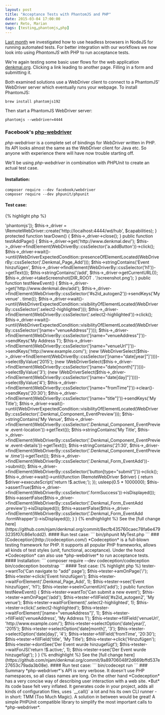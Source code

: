 ```yaml
---
layout: post
title: "Acceptance Tests with PhantomJS and PHP"
date: 2015-03-04 17:00:00
owner: Reto, Marian
tags: [testing,phantomjs,php]
---
```


[Last month](/2015/02/04/headless-browser-testing.html) we investigated how to use headless browsers in NodeJS for running automated tests.
For better integration with our workflows we now look into using *PhantomJS* with PHP to run acceptance tests.

<!--more-->

We're again testing some basic user flows for the web application [denkmal.org](https://github.com/denkmal/denkmal.org/).
Clicking a link leading to another page. Filling in a form and submitting it.

Both examined solutions use a WebDriver client to connect to a PhantomJS' WebDriver server which eventually runs your webpage. To install PhantomJS:

```
brew install phantomjs192
```

Then start a PhantomJS WebDriver server:

```
phantomjs --webdriver=4444
```

### Facebook's [php-webdriver](https://github.com/facebook/php-webdriver)
*php-webdriver* is a complete set of bindings for *WebDriver* written in PHP.
Its API looks almost the same as the WebDriver client for Java etc. So anyone with experience there will have now trouble starting off.

We'll be using *php-webdriver* in combination with *PHPUnit* to create an actual test case.

#### Installation:
```
composer require --dev facebook/webdriver
composer require --dev phpunit/phpunit
```

#### Test case:
{% highlight php %}
<?php

class MyTest extends CMTest_TestCase {

    /** @var \RemoteWebDriver */
    protected $_driver;

    protected function setUp() {
        $capabilities = new \DesiredCapabilities([\WebDriverCapabilityType::BROWSER_NAME => 'phantomjs']);
        $this->_driver = \RemoteWebDriver::create('http://localhost:4444/wd/hub', $capabilities);
    }

    protected function tearDown() {
        $this->_driver->close();
    }

    public function testAddPage() {
        $this->_driver->get('http://www.denkmal.dev/');

        $this->_driver->findElement(WebDriverBy::cssSelector('a.addButton'))->click();
        $this->_driver->wait()->until(WebDriverExpectedCondition::presenceOfElementLocated(WebDriverBy::cssSelector('.Denkmal_Page_Add')));

        $this->stringContains('Event hinzufügen', $this->_driver->findElement(WebDriverBy::cssSelector('h1'))->getText());
        $this->stringContains('/add', $this->_driver->getCurrentURL());

        $this->_driver->takeScreenshot(DIR_ROOT . '/screenshot.png');
    }

    public function testNewEvent() {
        $this->_driver->get('http://www.denkmal.dev/add');

        $this->_driver->findElement(WebDriverBy::cssSelector('#s2id_autogen2'))->sendKeys('My venue' . time());
        $this->_driver->wait()->until(WebDriverExpectedCondition::visibilityOfElementLocated(WebDriverBy::cssSelector('.select2-highlighted')));
        $this->_driver->findElement(WebDriverBy::cssSelector('.select2-highlighted'))->click();
        $this->_driver->wait()->until(WebDriverExpectedCondition::visibilityOfElementLocated(WebDriverBy::cssSelector('[name="venueAddress"]')));

        $this->_driver->findElement(WebDriverBy::cssSelector('[name="venueAddress"]'))->sendKeys('My Address 1');
        $this->_driver->findElement(WebDriverBy::cssSelector('[name="venueUrl"]'))->sendKeys('http://www.example.com/');
        (new \WebDriverSelect($this->_driver->findElement(WebDriverBy::cssSelector('[name="date[year]"]'))))->selectByValue('2015');
        (new \WebDriverSelect($this->_driver->findElement(WebDriverBy::cssSelector('[name="date[month]"]'))))->selectByValue('3');
        (new \WebDriverSelect($this->_driver->findElement(WebDriverBy::cssSelector('[name="date[day]"]'))))->selectByValue('4');
        $this->_driver->findElement(WebDriverBy::cssSelector('[name="fromTime"]'))->clear()->sendKeys('20:30');
        $this->_driver->findElement(WebDriverBy::cssSelector('[name="title"]'))->sendKeys('My Title');

        $this->_driver->wait()->until(WebDriverExpectedCondition::visibilityOfElementLocated(WebDriverBy::cssSelector('.Denkmal_Component_EventPreview')));

        $this->stringContains('My Venue', $this->_driver->findElement(WebDriverBy::cssSelector('.Denkmal_Component_EventPreview .event-location'))->getText());
        $this->stringContains('My Title', $this->_driver->findElement(WebDriverBy::cssSelector('.Denkmal_Component_EventPreview .event-details'))->getText());
        $this->stringContains('21:30', $this->_driver->findElement(WebDriverBy::cssSelector('.Denkmal_Component_EventPreview .time'))->getText());

        $this->_driver->findElement(WebDriverBy::cssSelector('.Denkmal_Form_EventAdd'))->submit();
        $this->_driver->findElement(WebDriverBy::cssSelector('button[type="submit"]'))->click();
        $this->_driver->wait()->until(function (RemoteWebDriver $driver) {
            return $driver->executeScript('return !$.active;');
        });
        usleep(0.5 * 1000000);

        $this->assertTrue($this->_driver->findElement(WebDriverBy::cssSelector('.formSuccess'))->isDisplayed());
        $this->assertFalse($this->_driver->findElement(WebDriverBy::cssSelector('.Denkmal_Form_EventAdd .preview'))->isDisplayed());
        $this->assertFalse($this->_driver->findElement(WebDriverBy::cssSelector('.Denkmal_Form_EventAdd .formWrapper'))->isDisplayed());
    }
}
{% endhighlight %}

See the [full change here](https://github.com/njam/denkmal.org/commit/8ecfb435760caec78fa6e4793235f07c86e1cdd2).

#### Run test case:
```
bin/phpunit MyTest.php
```

### [Codeception](http://codeception.com/)
*Codeception* is a full-blown testing framework for PHP. It supports all popular PHP frameworks, allows all kinds of test styles (unit, functional, acceptance).

Under the hood *Codeception* can also use *php-webdriver* to run acceptance tests.

#### Installation:
```
composer require --dev codeception/codeception
bin/codeception bootstrap
```

#### Test case:
{% highlight php %}
<?php

class MyTest extends \Codeception\TestCase\Test {

    /** @var AcceptanceTester */
    protected $tester;

    protected function _before() {
    }

    public function testAddPage() {
        $this->tester->wantTo('Can navigate to "add" page');
        $this->tester->amOnPage('/');

        $this->tester->click('Event hinzufügen');
        $this->tester->waitForElement('.Denkmal_Page_Add', 1);
        $this->tester->see('Event hinzufügen', 'h1');
        $this->tester->seeInCurrentUrl('add');
    }

    public function testNewEvent() {
        $this->tester->wantTo('Can submit a new event');
        $this->tester->amOnPage('/add');

        $this->tester->fillField('#s2id_autogen2', 'My venue');
        $this->tester->waitForElement('.select2-highlighted', 1);
        $this->tester->click('.select2-highlighted');
        $this->tester->waitForElement('[name="venueAddress"]', 1);
        $this->tester->fillField('venueAddress', 'My Address 1');
        $this->tester->fillField('venueUrl', 'http://www.example.com/');
        $this->tester->selectOption('date[year]', '2015');
        $this->tester->selectOption('date[month]', '3');
        $this->tester->selectOption('date[day]', '4');
        $this->tester->fillField('fromTime', '20:30');
        $this->tester->fillField('title', 'My Title');

        $this->tester->click('Hinzufügen');
        $this->tester->dontSee('Der Event wurde hinzugefügt');
        $this->tester->waitForJS('return !$.active;', 1);
        $this->tester->see('Der Event wurde hinzugefügt');
    }
}
{% endhighlight %}

See the [full change here](https://github.com/njam/denkmal.org/commit/9a89706048f2d669bffd537e27653c79ada3b08e).

#### Run test case:
```
bin/codecept run
```

### Summary
*php-webdriver*'s API is very verbose. It doesn't use PHP namespaces, so all class names are long.

On the other hand *Codeception* has a very concise way of describing user interaction with a web site. *But* its code base felt very inflated.
It generates code in your project, adds all kinds of configuration files, uses `__call()` a lot and his its own CLI runner - in short: TMM (Too Much Magic).

A solution in between would be great! A simple PHPUnit compatible library to simplify the most important calls to *php-webdriver*.
